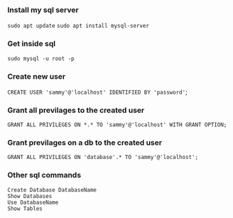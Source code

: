 ### Install my sql server
`sudo apt update`
`sudo apt install mysql-server`

### Get inside sql
`sudo mysql -u root -p`

### Create new user
`CREATE USER 'sammy'@'localhost' IDENTIFIED BY 'password'`;

### Grant  all previlages to the created user
`GRANT ALL PRIVILEGES ON *.* TO 'sammy'@'localhost' WITH GRANT OPTION;`
### Grant previlages on a db to the created user
`GRANT ALL PRIVILEGES ON 'database'.* TO 'sammy'@'localhost';`

### Other sql commands
`Create Database DatabaseName`  
`Show Databases`  
`Use DatabaseName`  
`Show Tables`  




